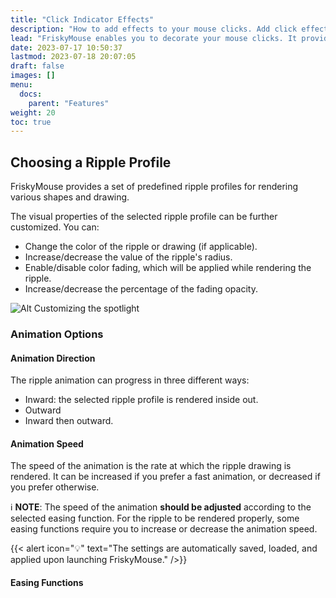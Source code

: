 ```yaml
---
title: "Click Indicator Effects"
description: "How to add effects to your mouse clicks. Add click effects to your mouse clicks."
lead: "FriskyMouse enables you to decorate your mouse clicks. It provides a set of various fixed and animated ripple profiles you can choose from."
date: 2023-07-17 10:50:37
lastmod: 2023-07-18 20:07:05
draft: false
images: []
menu:
  docs:
    parent: "Features"
weight: 20
toc: true
---
```


## Choosing a Ripple Profile

FriskyMouse provides a set of predefined ripple profiles for rendering various shapes and drawing.

The visual properties of the selected ripple profile can be further customized. You can:

- Change the color of the ripple or drawing (if applicable).
- Increase/decrease the value of the ripple's radius.
- Enable/disable color fading, which will be applied while rendering the ripple.
- Increase/decrease the percentage of the fading opacity.

![Alt Customizing the spotlight](/images/docs/mouse-click-effects.gif)

### Animation Options

#### Animation Direction

The ripple animation can progress in three different ways:

- Inward: the selected ripple profile is rendered inside out.
- Outward
- Inward then outward.

#### Animation Speed

The speed of the animation is the rate at which the ripple drawing is rendered. It can be increased if you prefer a fast animation, or decreased if you prefer otherwise.

ℹ __NOTE__: The speed of the animation __should be adjusted__ according to the selected easing function. For the ripple to be rendered properly, some easing functions require you to increase or decrease the animation speed.

{{< alert icon="💡" text="The settings are automatically saved, loaded, and applied upon launching FriskyMouse." />}}

#### Easing Functions
